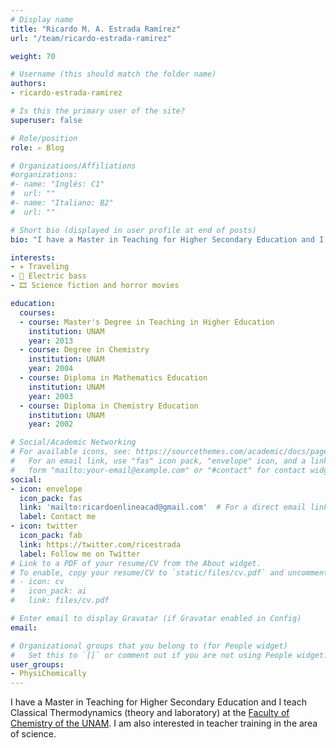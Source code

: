 ```yaml
---
# Display name
title: "Ricardo M. A. Estrada Ramírez"
url: "/team/ricardo-estrada-ramirez"

weight: 70

# Username (this should match the folder name)
authors:
- ricardo-estrada-ramirez

# Is this the primary user of the site?
superuser: false

# Role/position
role: ✍️ Blog

# Organizations/Affiliations
#organizations:
#- name: "Inglés: C1"
#  url: ""
#- name: "Italiano: B2"
#  url: ""  

# Short bio (displayed in user profile at end of posts)
bio: "I have a Master in Teaching for Higher Secondary Education and I teach Classical Thermodynamics (theory and laboratory) at the [Faculty of Chemistry of the UNAM](https://quimica.unam.mx/)."

interests:
- ✈️ Traveling
- 🎸 Electric bass
- 🎞 Science fiction and horror movies

education:
  courses:
  - course: Master's Degree in Teaching in Higher Education
    institution: UNAM
    year: 2013
  - course: Degree in Chemistry
    institution: UNAM
    year: 2004
  - course: Diploma in Mathematics Education
    institution: UNAM
    year: 2003
  - course: Diploma in Chemistry Education
    institution: UNAM
    year: 2002

# Social/Academic Networking
# For available icons, see: https://sourcethemes.com/academic/docs/page-builder/#icons
#   For an email link, use "fas" icon pack, "envelope" icon, and a link in the
#   form "mailto:your-email@example.com" or "#contact" for contact widget.
social:
- icon: envelope
  icon_pack: fas
  link: 'mailto:ricardoenlineacad@gmail.com'  # For a direct email link, use "mailto:test@example.org".
  label: Contact me
- icon: twitter
  icon_pack: fab
  link: https://twitter.com/ricestrada
  label: Follow me on Twitter
# Link to a PDF of your resume/CV from the About widget.
# To enable, copy your resume/CV to `static/files/cv.pdf` and uncomment the lines below.
# - icon: cv
#   icon_pack: ai
#   link: files/cv.pdf

# Enter email to display Gravatar (if Gravatar enabled in Config)
email:

# Organizational groups that you belong to (for People widget)
#   Set this to `[]` or comment out if you are not using People widget.
user_groups:
- PhysiChemically
---
```


I have a Master in Teaching for Higher Secondary Education and I teach Classical Thermodynamics (theory and laboratory) at the [Faculty of Chemistry of the UNAM](https://quimica.unam.mx/). I am also interested in teacher training in the area of science.